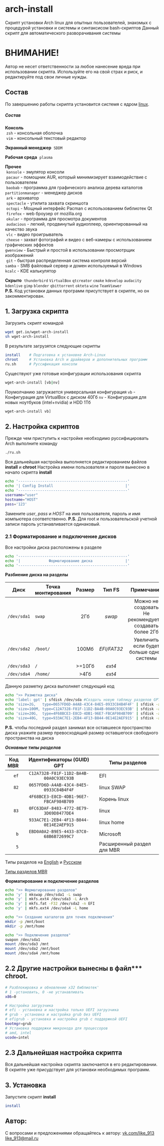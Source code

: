 # arch-install
Скрипт установки Arch linux для опытных пользователей, знакомых с процедурой установки и системы и синтаксисом bash-скриптов
Данный скрипт для автоматического разворачивания системы

# ВНИМАНИЕ!

Автор не несет ответственности за любое нанесение вреда при использовании скрипта. Используйте его на свой страх и риск, и редактируйте под свои личные нужды.

## Состав
По завершению работы скрипта установится системя с ядром [linux](https://wiki.archlinux.org/index.php/Kernel_(%D0%A0%D1%83%D1%81%D1%81%D0%BA%D0%B8%D0%B9)).

##### Состав

**Консоль** <br />
​	`zsh` - консольная оболочка<br />
​	`vim` - консольный текстовый редактор

**Экранный менеджер**
​	`SDDM`

**Рабочая среда**
​	`plasma`

**Прочее**<br />
​	`konsole` - эмулятор консоли<br />
​	`pacaur` - помощник AUR, который минимизирует взаимодействие с пользователем<br />
​	`baobab` - программа для графического анализа дерева каталогов<br />
​	`partitionmanager` - менеджер дисков<br />
​	`ark` - архиватор<br />
​	`spectacle` - утилита захвата скриншота<br />
​	`octopi` - Мощный интерфейс Pacman с использованием библиотек Qt<br />
​	`firefox` - web броузер от mozilla.org<br />
​	`okular` - программа для просмотра документов<br />
​	`audacious` - легкий, продвинутый аудиоплеер, ориентированный на качество звука<br />
​	`vlc` - видео проигрыватель<br />
​	`cheese` - захват фотографий и видео с веб-камеры с использованием графических эффектов<br />
​	`gwenview` - Быстрый и простой в использовании просмотрщик изображений<br />
​	`git` - быстрая распределенная система контроля версий<br />
	`samba` - SMB файловый сервер и домен используемый в Windows <br />
	`kcalc` - KDE калькулятор

**Скрыто**
​	`thunderbird` `VirtualBox` `qtcreator` `cmake` `kdevelop` `audacity` `kdenlive` `gimp` `blender` `qbittorrent` `okteta` `wine` `TeamViewer`<br />
**P.S.** Код установки данных программ присутствует в скрипте, но он закомментирован. 

## 1. Загрузка скрипта
Загрузить скрипт командой
```bash
wget get.io/wget-arch-install
sh wget-arch-install
```
В результате загрузятся следующие скрипты
```bash
install    # Подгатовка к установке Arch-Linux
chroot     # Установка Arch и драйверов и дополнительных программ
ru.sh      # Руссификация консоли
```
Существуют уже готовые конфигурации использования скрипта
```bash
wget-arch-install [vb|nv]
```
Поумолчанию загружается универсальная конфигурация
`vb`  - Конфигурация для VirtualBox  с диском 40Гб
`nv`  - Конфигурация для новых ноутбуков (intel+nvidia) и HDD 1Тб
```bash
wget-arch-install vb]
```
## 2. Настройка скриптов
Прежде чем приступить к настройке необходимо руссифицировать Arch выполните команду
```bash
./ru.sh
```
Вся дальнейшая настройка выполняется редактированием файлов **install** и **chroot**
Настройка имени пользователя и пароля вынесено в начало скрипта **install**
```bash
echo '--------------------------------------------------'
echo '| Config Install                                 |'
echo '--------------------------------------------------'
username="user"
hostname="HOST"
pass='123'
```
Замените *user*, *pass* и *HOST* на имя пользователя, пароль и имя компьютера соответственно.
**P.S.** Для root и пользовательской учетной записи пароль устанавливается одинаковый.

### 2.1 Форматирование и подключение дисков

Все настройки диска расположены в разделе
```bash
echo '--------------------------------------------------'
echo '|             Форматирование диска               |'
echo '--------------------------------------------------'
```
**Разбиение диска на разделы**

| Диск | Точка монтирования | Размер | Тип FS | Примечание |
| - | - | :-: | :-: | :-: |
| `/dev/sda1` | `swap` | 2Гб | *swap* | Можно не создовать<br />Не рекомендуется создавать более 2Гб |
| `/dev/sda2` | `/boot/` | 100Мб | *EFI/FAT32* | Увеличить если будет больше одной системы |
| `/dev/sda3` | `/` | >=10Гб | *ext4* | |
| `/dev/sda4` | `/home/` | >4Гб | *ext4* | |

Данную разметку диска выполняет следующий код
```bash
echo ">> Разметка диска"
echo 'label: gpt' | sfdisk /dev/sda #Создать новую таблицу разделов GPT
echo 'size=2G,   type=0657FD6D-A4AB-43C4-84E5-0933C84B4F4F' | sfdisk -a /dev/sda #swap
echo 'size=100M, type=C12A7328-F81F-11D2-BA4B-00A0C93EC93B' | sfdisk -a /dev/sda #/boot
echo 'size=20G,  type=4F68BCE3-E8CD-4DB1-96E7-FBCAF984B709' | sfdisk -a /dev/sda #/
echo 'size=40G,  type=933AC7E1-2EB4-4F13-B844-0E14E2AEF915' | sfdisk -a /dev/sda #/home
```
**P.S.** чтобы последний раздел занимал все оставшееся пространство диска укажите размер превосходящий размер оставшегося свободного пространства на диска

***Основные типы разделов***

| Код<br />MBR | Идентификаторы (GUID) GPT | Типы разделов |
| -: | :-: | - |
| `ef` | `C12A7328-F81F-11D2-BA4B-00A0C93EC93B` | EFI |
| `82` | `0657FD6D-A4AB-43C4-84E5-0933C84B4F4F` | linux SWAP  |
| | `4F68BCE3-E8CD-4DB1-96E7-FBCAF984B709` | Корень linux |
| `83` | `0FC63DAF-8483-4772-8E79-3D69D8477DE4` | linux |
| | `933AC7E1-2EB4-4F13-B844-0E14E2AEF915` | linux home |
| `b` | `EBD0A0A2-B9E5-4433-87C0-68B6B72699C7` | Microsoft |
| `5` | | Расширенный раздел для MBR |

Типы разделов на [English](https://en.wikipedia.org/wiki/GUID_Partition_Table#Partition_type_GUIDs) и [Русском](https://ru.wikipedia.org/wiki/%D0%A2%D0%B0%D0%B1%D0%BB%D0%B8%D1%86%D0%B0_%D1%80%D0%B0%D0%B7%D0%B4%D0%B5%D0%BB%D0%BE%D0%B2_GUID)

[Типы разделов MBR](https://ru.wikipedia.org/wiki/%D0%93%D0%BB%D0%B0%D0%B2%D0%BD%D0%B0%D1%8F_%D0%B7%D0%B0%D0%B3%D1%80%D1%83%D0%B7%D0%BE%D1%87%D0%BD%D0%B0%D1%8F_%D0%B7%D0%B0%D0%BF%D0%B8%D1%81%D1%8C#%D0%9A%D0%BE%D0%B4_%D1%82%D0%B8%D0%BF%D0%B0_%D1%80%D0%B0%D0%B7%D0%B4%D0%B5%D0%BB%D0%B0)

**Форматирование и подключение разделов**
```bash
echo ">> Форматирование разделов"
echo 'y' | mkswap /dev/sda1 -L swap
echo 'y' | mkfs.ext4 /dev/sda3 -L Arch
echo 'y' | mkfs.fat -F32 /dev/sda2 -n EFI
echo 'y' | mkfs.ext4 /dev/sda4 -L home

echo ">> Создание каталогов для точек подключения"
mkdir -p /mnt/boot
mkdir -p /mnt/home

echo ">> Подключение разделов"
swapon /dev/sda1
mount /dev/sda3 /mnt
mount /dev/sda2 /mnt/boot
mount /dev/sda4 /mnt/home
```

## 2.2 Другие настройки вынесны в файл*** **chroot**.

```bash
# Разблокировка и обновление x32 библиотек'
# 1 -установить, 0 -не устанавливать
x86=0

# Наcтройка загрузчика
# efi - установка и настройка только UEFI загрузчика
# grub - установка и настройка grub без UEFI
# efigrub - установка и настройка grub с поддержкой UEFI
bootmgr=grub
# Установка поддержки микрокода для процессоров
# amd, intel
ucode=intel
```

## 2.3 Дальнейшая настройка скрипта
Вся дальнейшая настройка скрипта заключается в его редактировании. В скрипте уже присудствует для установки необходимых программ.

## 3. Установка
Запустите скрипт **install**
```bash
install
```

## Автор:
С вопросами и предложениями обращайтесь к автору: [vk.com/like_913](https://vk.com/like_913) [like_913@mail.ru](mailto:like_913@mail.ru)
